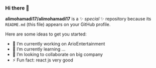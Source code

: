 ### Hi there 👋


**alimohamadi17/alimohamadi17** is a ✨ _special_ ✨ repository because its `README.md` (this file) appears on your GitHub profile.

Here are some ideas to get you started:

- 🔭 I’m currently working on ArioEntertainment
- 🌱 I’m currently learning ...
- 👯 I’m looking to collaborate on big company
- ⚡ Fun fact: react js very good

